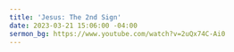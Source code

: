 ```yaml
---
title: 'Jesus: The 2nd Sign'
date: 2023-03-21 15:06:00 -04:00
sermon_bg: https://www.youtube.com/watch?v=2uQx74C-Ai0
---
```


